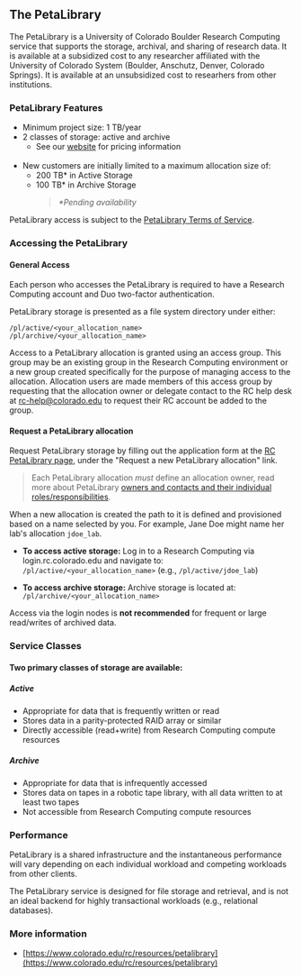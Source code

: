 ## The PetaLibrary

The PetaLibrary is a University of Colorado Boulder Research Computing service that supports the storage, archival, and sharing of research data. It is available at a subsidized cost to any researcher affiliated with the University of Colorado System (Boulder, Anschutz, Denver, Colorado Springs). It is available at an unsubsidized cost to researhers from other institutions. 
 
### PetaLibrary Features 
- Minimum project size: 1 TB/year
- 2 classes of storage: active and archive
     * See our [website](https://www.colorado.edu/rc/resources/petalibrary/storageandrates) for pricing information
<br/><br/>
- New customers are initially limited to a maximum allocation size of: 
     * 200 TB* in Active Storage
     * 100 TB* in Archive Storage
		 > _*Pending availability_

PetaLibrary access is subject to the [PetaLibrary Terms of Service](https://www.colorado.edu/rc/resources/petalibrary/tos).


### Accessing the PetaLibrary

#### General Access
Each person who accesses the PetaLibrary is required to have a Research Computing account and Duo two-factor authentication. 

PetaLibrary storage is presented as a file system directory under either:
```
/pl/active/<your_allocation_name>
/pl/archive/<your_allocation_name>
```

Access to a PetaLibrary allocation is granted using an access group. This group may be an existing group in the Research Computing environment or a new group created specifically for the purpose of managing access to the allocation. Allocation users are made members of this access group by requesting that the allocation owner or delegate contact to the RC help desk at [rc-help@colorado.edu](rc-help@colorado.edu) to request their RC account be added to the group.

#### Request a PetaLibrary allocation

Request PetaLibrary storage by filling out the application form at the [RC PetaLibrary page](https://www.colorado.edu/rc/resources/petalibrary), under the "Request a new PetaLibrary allocation" link.  

> Each PetaLibrary allocation *must* define an allocation owner, read more about PetaLibrary [owners and contacts and their individual roles/responsibilities](https://curc.readthedocs.io/en/latest/petalibrary/ownership.html). 


 When a new allocation is created the path to it is defined and provisioned based on a name selected by you. For example, Jane Doe might name her lab's allocation `jdoe_lab`. 

- **To access active storage:** Log in to a Research Computing via login.rc.colorado.edu
    and navigate to: `/pl/active/<your_allocation_name>` (e.g., `/pl/active/jdoe_lab`)

- **To access archive storage:** Archive storage is located at: `/pl/archive/<your_allocation_name>`

Access via the login nodes is **not recommended** for frequent or large read/writes of archived data.

### Service Classes

#### Two primary classes of storage are available:
##### Active
- Appropriate for data that is frequently written or read
- Stores data in a parity-protected RAID array or similar
- Directly accessible (read+write) from Research Computing compute resources
##### Archive
- Appropriate for data that is infrequently accessed
- Stores data on tapes in a robotic tape library, with all data written to at least two tapes
- Not accessible from Research Computing compute resources

### Performance
PetaLibrary is a shared infrastructure and the instantaneous performance will vary depending on each individual workload and competing workloads from other clients.

The PetaLibrary service is designed for file storage and retrieval, and is not an ideal backend for highly transactional workloads (e.g., relational databases).

### More information

* [https://www.colorado.edu/rc/resources/petalibrary](https://www.colorado.edu/rc/resources/petalibrary)

